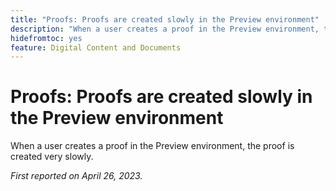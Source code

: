```yaml
---
title: "Proofs: Proofs are created slowly in the Preview environment"
description: "When a user creates a proof in the Preview environment, the proof is created very slowly."
hidefromtoc: yes
feature: Digital Content and Documents
---
```


# Proofs: Proofs are created slowly in the Preview environment

<!--This article is by request. Article is on WF and WFP TOCs-->

When a user creates a proof in the Preview environment, the proof is created very slowly.

_First reported on April 26, 2023._


